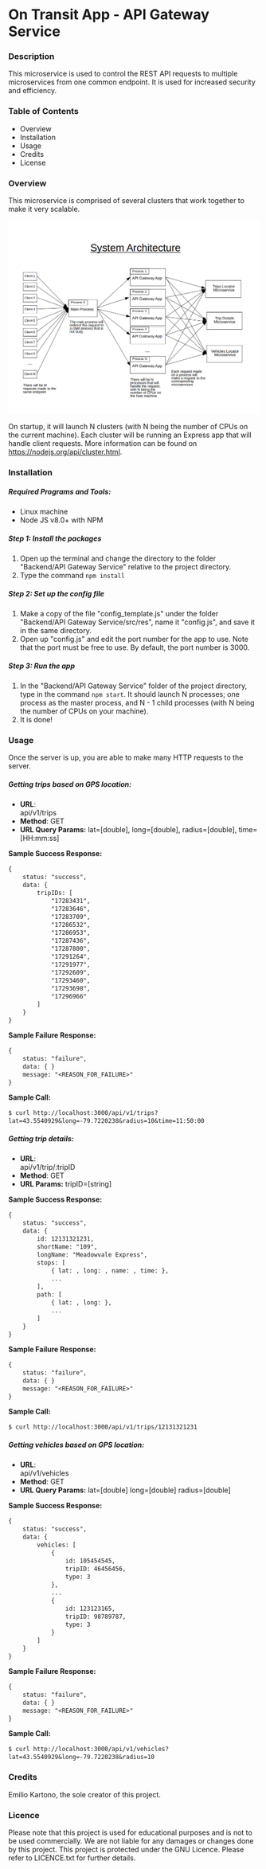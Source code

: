# On Transit App - API Gateway Service

### Description
This microservice is used to control the REST API requests to multiple microservices from one common endpoint. It is used for increased security and efficiency.

### Table of Contents
- Overview
- Installation
- Usage
- Credits
- License

### Overview
This microservice is comprised of several clusters that work together to make it very scalable.
<div width="100%">
    <p align="center">
<img src="https://raw.githubusercontent.com/EKarton/On-Transit-App/master/Backend/API%20Gateway%20Service/docs/API%20Gateway%20Architecture.png" width="600px"/>
    </p>
</div>

On startup, it will launch N clusters (with N being the number of CPUs on the current machine). Each cluster will be running an Express app that will handle client requests. More information can be found on https://nodejs.org/api/cluster.html.

### Installation

##### Required Programs and Tools:
- Linux machine
- Node JS v8.0+ with NPM

##### Step 1: Install the packages
1. Open up the terminal and change the directory to the folder "Backend/API Gateway Service" relative to the project directory.
2. Type the command `npm install`

##### Step 2: Set up the config file
1. Make a copy of the file "config_template.js" under the folder "Backend/API Gateway Service/src/res", name it "config.js", and save it in the same directory.
2. Open up "config.js" and edit the port number for the app to use. Note that the port must be free to use. By default, the port number is 3000.

##### Step 3: Run the app
1. In the "Backend/API Gateway Service" folder of the project directory, type in the command `npm start`. It should launch N processes; one process as the master process, and N - 1 child processes (with N being the number of CPUs on your machine).
2. It is done!

### Usage
Once the server is up, you are able to make many HTTP requests to the server.

##### Getting trips based on GPS location:
* **URL**:    
    api/v1/trips
* **Method**: 
    GET
* **URL Query Params:**
    lat=[double],
    long=[double], 
    radius=[double], 
	time=[HH:mm:ss]

**Sample Success Response:**
```
{
	status: "success",
	data: {
		tripIDs: [
			"17283431",
            "17283646",
            "17283709",
            "17286532",
            "17286953",
            "17287436",
            "17287800",
            "17291264",
            "17291977",
            "17292609",
            "17293460",
            "17293698",
            "17296966"
		]
	}
}
```

**Sample Failure Response:**
```
{
	status: "failure",
	data: {	}
	message: "<REASON_FOR_FAILURE>"
}
```
**Sample Call:**
```
$ curl http://localhost:3000/api/v1/trips?lat=43.5540929&long=-79.7220238&radius=10&time=11:50:00
```

##### Getting trip details:
* **URL**:    
    api/v1/trip/:tripID
* **Method**: 
    GET
* **URL Params:**
    tripID=[string]

**Sample Success Response:**
```
{
	status: "success",
	data: {
		id: 12131321231,
		shortName: "109",
		longName: "Meadowvale Express",
		stops: [
			{ lat: , long: , name: , time: },
			...
		],
		path: [
			{ lat: , long: },
			...
		]
	}
}
```

**Sample Failure Response:**
```
{
	status: "failure",
	data: {	}
	message: "<REASON_FOR_FAILURE>"
}
```
**Sample Call:**
```
$ curl http://localhost:3000/api/v1/trips/12131321231
```

##### Getting vehicles based on GPS location:
* **URL**:    
    api/v1/vehicles
* **Method**: 
    GET
* **URL Query Params:**
    lat=[double]
    long=[double]
    radius=[double]
    

**Sample Success Response:**
```
{
	status: "success",
	data: {
		vehicles: [
			{ 
				id: 105454545, 
				tripID: 46456456,
				type: 3
			},
			...
			{ 
				id: 123123165, 
				tripID: 98789787,
				type: 3
			}
		]
	}
}
```

**Sample Failure Response:**
```
{
	status: "failure",
	data: {	}
	message: "<REASON_FOR_FAILURE>"
}
```
**Sample Call:**
```
$ curl http://localhost:3000/api/v1/vehicles?lat=43.5540929&long=-79.7220238&radius=10
```

### Credits
Emilio Kartono, the sole creator of this project.

### Licence
Please note that this project is used for educational purposes and is not to be used commercially. We are not liable for any damages or changes done by this project.
This project is protected under the GNU Licence. Please refer to LICENCE.txt for further details.